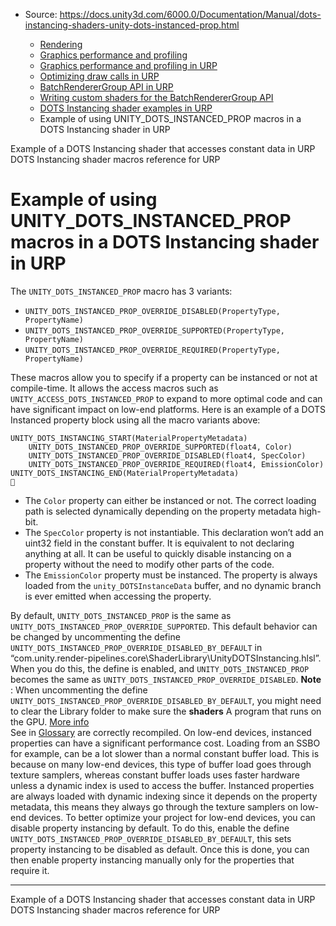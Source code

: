 * Source: https://docs.unity3d.com/6000.0/Documentation/Manual/dots-instancing-shaders-unity-dots-instanced-prop.html

  * [Rendering](https://docs.unity3d.com/6000.0/Documentation/Manual/rendering-and-post-processing.html)
  * [Graphics performance and profiling](https://docs.unity3d.com/6000.0/Documentation/Manual/graphics-performance-profiling.html)
  * [Graphics performance and profiling in URP](https://docs.unity3d.com/6000.0/Documentation/Manual/graphics-performance-and-profiling-in-urp.html)
  * [Optimizing draw calls in URP](https://docs.unity3d.com/6000.0/Documentation/Manual/reduce-draw-calls-landing-urp.html)
  * [BatchRendererGroup API in URP](https://docs.unity3d.com/6000.0/Documentation/Manual/batch-renderer-group.html)
  * [Writing custom shaders for the BatchRendererGroup API](https://docs.unity3d.com/6000.0/Documentation/Manual/batch-renderer-group-writing-shaders.html)
  * [DOTS Instancing shader examples in URP](https://docs.unity3d.com/6000.0/Documentation/Manual/dots-instancing-shaders-samples.html)
  * Example of using UNITY_DOTS_INSTANCED_PROP macros in a DOTS Instancing shader in URP


[](https://docs.unity3d.com/6000.0/Documentation/Manual/dots-instancing-shaders-constant.html)
Example of a DOTS Instancing shader that accesses constant data in URP
[](https://docs.unity3d.com/6000.0/Documentation/Manual/dots-instancing-shaders-macros.html)
DOTS Instancing shader macros reference for URP
# Example of using UNITY_DOTS_INSTANCED_PROP macros in a DOTS Instancing shader in URP
The `UNITY_DOTS_INSTANCED_PROP` macro has 3 variants: 
  * `UNITY_DOTS_INSTANCED_PROP_OVERRIDE_DISABLED(PropertyType, PropertyName)`
  * `UNITY_DOTS_INSTANCED_PROP_OVERRIDE_SUPPORTED(PropertyType, PropertyName)`
  * `UNITY_DOTS_INSTANCED_PROP_OVERRIDE_REQUIRED(PropertyType, PropertyName)`


These macros allow you to specify if a property can be instanced or not at compile-time. It allows the access macros such as `UNITY_ACCESS_DOTS_INSTANCED_PROP` to expand to more optimal code and can have significant impact on low-end platforms. 
Here is an example of a DOTS Instanced property block using all the macro variants above:
```
UNITY_DOTS_INSTANCING_START(MaterialPropertyMetadata)
    UNITY_DOTS_INSTANCED_PROP_OVERRIDE_SUPPORTED(float4, Color)
    UNITY_DOTS_INSTANCED_PROP_OVERRIDE_DISABLED(float4, SpecColor)
    UNITY_DOTS_INSTANCED_PROP_OVERRIDE_REQUIRED(float4, EmissionColor)
UNITY_DOTS_INSTANCING_END(MaterialPropertyMetadata)

```

  * The `Color` property can either be instanced or not. The correct loading path is selected dynamically depending on the property metadata high-bit.
  * The `SpecColor` property is not instantiable. This declaration won’t add an uint32 field in the constant buffer. It is equivalent to not declaring anything at all. It can be useful to quickly disable instancing on a property without the need to modify other parts of the code.
  * The `EmissionColor` property must be instanced. The property is always loaded from the `unity_DOTSInstanceData` buffer, and no dynamic branch is ever emitted when accessing the property.


By default, `UNITY_DOTS_INSTANCED_PROP` is the same as `UNITY_DOTS_INSTANCED_PROP_OVERRIDE_SUPPORTED`. This default behavior can be changed by uncommenting the define `UNITY_DOTS_INSTANCED_PROP_OVERRIDE_DISABLED_BY_DEFAULT` in “com.unity.render-pipelines.core\ShaderLibrary\UnityDOTSInstancing.hlsl”. When you do this, the define is enabled, and `UNITY_DOTS_INSTANCED_PROP` becomes the same as `UNITY_DOTS_INSTANCED_PROP_OVERRIDE_DISABLED`.
**Note** : When uncommenting the define `UNITY_DOTS_INSTANCED_PROP_OVERRIDE_DISABLED_BY_DEFAULT`, you might need to clear the Library folder to make sure the **shaders** A program that runs on the GPU. [More info](https://docs.unity3d.com/6000.0/Documentation/Manual/Shaders.html)  
See in [Glossary](https://docs.unity3d.com/6000.0/Documentation/Manual/Glossary.html#Shader) are correctly recompiled.
On low-end devices, instanced properties can have a significant performance cost. Loading from an SSBO for example, can be a lot slower than a normal constant buffer load. This is because on many low-end devices, this type of buffer load goes through texture samplers, whereas constant buffer loads uses faster hardware unless a dynamic index is used to access the buffer. Instanced properties are always loaded with dynamic indexing since it depends on the property metadata, this means they always go through the texture samplers on low-end devices. To better optimize your project for low-end devices, you can disable property instancing by default. To do this, enable the define `UNITY_DOTS_INSTANCED_PROP_OVERRIDE_DISABLED_BY_DEFAULT`, this sets property instancing to be disabled as default. Once this is done, you can then enable property instancing manually only for the properties that require it.
* * *
[](https://docs.unity3d.com/6000.0/Documentation/Manual/dots-instancing-shaders-constant.html)
Example of a DOTS Instancing shader that accesses constant data in URP
[](https://docs.unity3d.com/6000.0/Documentation/Manual/dots-instancing-shaders-macros.html)
DOTS Instancing shader macros reference for URP
